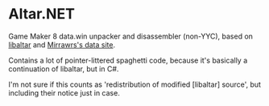 Altar.NET
======================

Game Maker 8 data.win unpacker and disassembler (non-YYC), based on [libaltar](https://github.com/kvanberendonck/libaltar) and [Mirrawrs's data site](http://undertale.rawr.ws/).

Contains a lot of pointer-littered spaghetti code, because it's basically a continuation of libaltar, but in C#.

I'm not sure if this counts as 'redistribution of modified [libaltar] source', but including their notice just in case.
